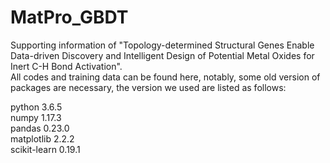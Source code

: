 # MatPro_GBDT
Supporting information of "Topology-determined Structural Genes Enable Data-driven Discovery and Intelligent Design of Potential Metal Oxides for Inert C-H Bond Activation".   
All codes and training data can be found here, notably, some old version of packages are necessary, the version we used are listed as follows:

python 3.6.5   
numpy 1.17.3  
pandas 0.23.0  
matplotlib 2.2.2   
scikit-learn 0.19.1   
